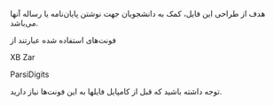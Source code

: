 هدف از طراحی این فایل، کمک به دانشجویان جهت نوشتن ‌پایان‌نامه یا رساله آنها می‌باشد. 

فونت‌های استفاده شده عبارتند از 

XB Zar

ParsiDigits

توجه داشته باشید که قبل از کامپایل فایلها به این فونت‌ها نیاز دارید.

